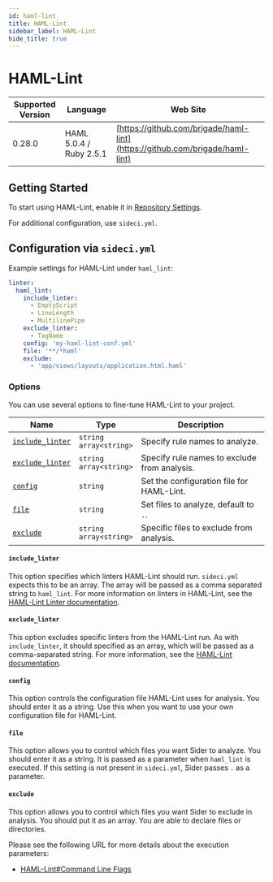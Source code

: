 ```yaml
---
id: haml-lint
title: HAML-Lint
sidebar_label: HAML-Lint
hide_title: true
---
```


# HAML-Lint

| Supported Version | Language | Web Site |
| ----------------- | -------- | -------- |
| 0.28.0 | HAML 5.0.4 / Ruby 2.5.1 | [https://github.com/brigade/haml-lint](https://github.com/brigade/haml-lint) |

## Getting Started

To start using HAML-Lint, enable it in [Repository Settings](../../getting-started/repository-settings.md).

For additional configuration, use `sideci.yml`.

## Configuration via `sideci.yml`

Example settings for HAML-Lint under `haml_lint`:

```yaml:sideci.yml
linter:
  haml_lint:
    include_linter:
      - EmptyScript
      - LineLength
      - MultilinePipe
    exclude_linter:
      - TagName
    config: 'my-haml-lint-conf.yml'
    file: '**/*haml'
    exclude:
      - 'app/views/layouts/application.html.haml'
```

### Options

You can use several options to fine-tune HAML-Lint to your project.

| Name | Type | Description |
| ---- | ---- | ----------- |
| [`include_linter`](#include_linter) | `string`<br />`array<string>` | Specify rule names to analyze. |
| [`exclude_linter`](#exclude_linter) | `string`<br />`array<string>` | Specify rule names to exclude from analysis.  |
| [`config`](#config) | `string` | Set the configuration file for HAML-Lint. |
| [`file`](#file) | `string` | Set files to analyze, default to `.`. |
| [`exclude`](#exclude) | `string`<br />`array<string>` | Specific files to exclude from analysis. |

#### `include_linter`

This option specifies which linters HAML-Lint should run. `sideci.yml` expects this to be an array. The array will be passed as a comma separated string to `haml_lint`. For more information on linters in HAML-Lint, see the [HAML-Lint Linter documentation](https://github.com/brigade/haml-lint/blob/master/lib/haml_lint/linter/README.md).

#### `exclude_linter`

This option excludes specific linters from the HAML-Lint run. As with `include_linter`, it should specified as an array, which will be passed as a comma-separated string. For more information, see the [HAML-Lint documentation](https://github.com/brigade/haml-lint#configuration).

#### `config`

This option controls the configuration file HAML-Lint uses for analysis. You should enter it as a string. Use this when you want to use your own configuration file for HAML-Lint.

#### `file`

This option allows you to control which files you want Sider to analyze. You should enter it as a string. It is passed as a parameter when `haml_lint` is executed. If this setting is not present in `sideci.yml`, Sider passes `.` as a parameter.

#### `exclude`

This option allows you to control which files you want Sider to exclude in analysis. You should put it as an array. You are able to declare files or directories.

Please see the following URL for more details about the execution parameters:

* [HAML-Lint\#Command Line Flags](https://github.com/brigade/haml-lint#command-line-flags)

